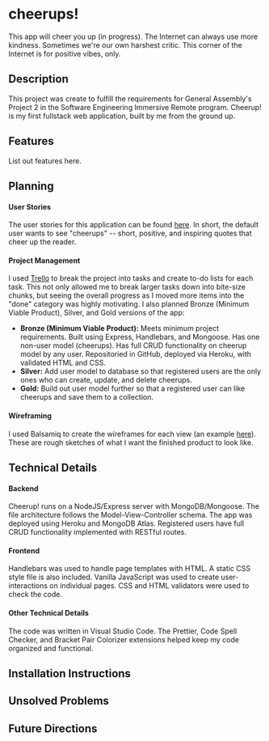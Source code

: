 # cheerups!

This app will cheer you up (in progress). The Internet can always use more kindness. Sometimes we're our own harshest critic. This corner of the Internet is for positive vibes, only.

## Description

This project was create to fulfill the requirements for General Assembly's Project 2 in the Software Engineering Immersive Remote program. Cheerup! is my first fullstack web application, built by me from the ground up.

## Features

List out features here.

## Planning

#### User Stories

The user stories for this application can be found [here](https://github.com/esin87/cheerup/blob/master/planning/user_stories.md). In short, the default user wants to see "cheerups" -- short, positive, and inspiring quotes that cheer up the reader.

#### Project Management

I used [Trello](trello.com) to break the project into tasks and create to-do lists for each task. This not only allowed me to break larger tasks down into bite-size chunks, but seeing the overall progress as I moved more items into the "done" category was highly motivating. I also planned Bronze (Minimum Viable Product), Silver, and Gold versions of the app:

- **Bronze (Minimum Viable Product):** Meets minimum project requirements. Built using Express, Handlebars, and Mongoose. Has one non-user model (cheerups). Has full CRUD functionality on cheerup model by any user. Repositoried in GitHub, deployed via Heroku, with validated HTML and CSS.
- **Silver:** Add user model to database so that registered users are the only ones who can create, update, and delete cheerups.
- **Gold:** Build out user model further so that a registered user can like cheerups and save them to a collection.

#### Wireframing

I used Balsamiq to create the wireframes for each view (an example [here](https://github.com/esin87/cheerup/blob/master/planning/cheerup!%20wireframes/Show%20Me%20a%20Cheerup%20View.png)). These are rough sketches of what I want the finished product to look like.

## Technical Details

#### Backend

Cheerup! runs on a NodeJS/Express server with MongoDB/Mongoose. The file architecture follows the Model-View-Controller schema. The app was deployed using Heroku and MongoDB Atlas. Registered users have full CRUD functionality implemented with RESTful routes.

#### Frontend

Handlebars was used to handle page templates with HTML. A static CSS style file is also included. Vanilla JavaScript was used to create user-interactions on individual pages. CSS and HTML validators were used to check the code.

#### Other Technical Details

The code was written in Visual Studio Code. The Prettier, Code Spell Checker, and Bracket Pair Colorizer extensions helped keep my code organized and functional.

## Installation Instructions

## Unsolved Problems

## Future Directions
